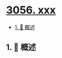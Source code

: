 # [3056. xxx](https://github.com/Tdahuyou/TNotes.leetcode/tree/main/notes/3056.%20xxx)

<!-- region:toc -->

- [1. 📝 概述](#1--概述)

<!-- endregion:toc -->

## 1. 📝 概述
